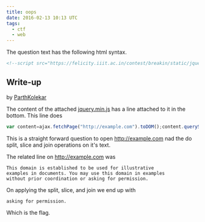 ```yaml
---
title: oops
date: 2016-02-13 10:13 UTC
tags: 
  - ctf 
  - web
---
```


The question text has the following html syntax.

~~~ html
<!--script src="https://felicity.iiit.ac.in/contest/breakin/static/jquery.min.js"></script-->
~~~

## Write-up

by [ParthKolekar](https://github.com/ParthKolekar)

The content of the attached [jquery.min.js](2016-02-13-oops/jquery.min.js) has a line attached to it in the bottom. 
This line does 

~~~js    
var content=ajax.fetchPage("http://example.com").toDOM();content.querySelector("h1").parentNode.childNodes[3].innerHTML.split(" ").slice(26).join(" ");
~~~

This is a straight forward question to open http://example.com nad the do split, slice and join operations on it's text. 

The related line on http://example.com was 

    This domain is established to be used for illustrative 
    examples in documents. You may use this domain in examples
    without prior coordination or asking for permission.

On applying the split, slice, and join we end up with 

    asking for permission.

Which is the flag.
